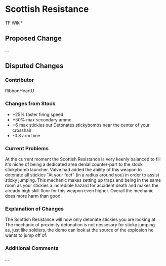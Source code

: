 # Scottish Resistance
[TF Wiki](https://wiki.teamfortress.com/wiki/Scottish_Resistance)*

## Proposed Change
...

## Disputed Changes
### Contributor
RibbonHeartU

### Changes from Stock
* +25% faster firing speed
* +50% max secondary ammo
* +6 max stickies out
 Detonates stickybombs near the center of your crosshair
* -0.8 arm time

### Current Problems
At the current moment the Scottish Resistance is very keenly balanced to fill it's niche of being a dedicated area denial counter-part to the stock stickybomb launcher. Valve had added the ability of this weapon to detonate all stickies "At your feet" (in a radius around you) in order to assist sticky jumping. This mechanic makes setting up traps and being in the same room as your stickies a incredible hazard for accident death and makes the already high skill floor for this weapon even higher. Overall the mechanic does more harm than good.

### Explanation of Changes
The Scottish Resistance will now only detonate stickies you are looking at. The mechanic of proximity detonation is not nessesary for sticky jumping as, just like soldiers, the demo can look at the source of the explosion he wants to jump off of.

### Additional Comments
...
